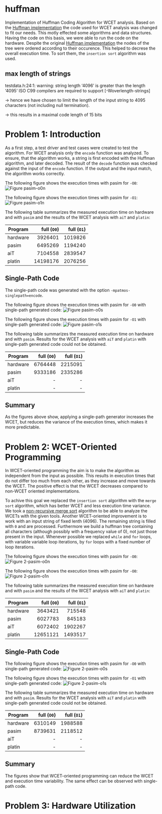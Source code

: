 # huffman

Implementation of Huffman Coding Algorithm for WCET analysis. Based on the [Huffman implementation] the code used for WCET analysis was changed to fit our needs. This motly effected some algorithms and data structures. Having the code on this basis, we were able to run the code on the hardware.
Despite the original [Huffman implementation] the nodes of the tree were ordered according to their occurence. This helped to decrese the overall execution time. To sort them, the `insertion sort` algorithm was used.

## max length of strings
testdata.h:24:1: warning: string length ‘4096’ is greater than the length ‘4095’ ISO C99 compilers are required to support [-Woverlength-strings]

-> hence we have chosen to limit the length of the input string to 4095 characters (not including null termination).

-> this results in a maximal code length of 15 bits

# Problem 1: Introduction

As a first step, a test driver and test cases were created to test the algorithm. For WCET analysis only the `encode` function was analyzed. To ensure, that the algorithm works, a string is first encoded with the Huffman algorithm, and later decoded. The result of the `decode` function was checked against the input of the `encode` function. If the output and the input match, the algorithm works correctly.

The following figure shows the execution times with pasim for `-O0`:
![Figure pasim-o0n]

The following figure shows the execution times with pasim for `-O1`:
![Figure pasim-o1n]

The following table summarizes the measured execution time on hardware and with `pasim` and the results of the WCET analysis with `aiT` and `platin`:

| Program  | full (`O0`) | full (`O1`) |
| -------- | ----------: | ----------: |
| hardware | 3926401     | 1019826     |
| pasim    | 6495269     | 1194240     |
| aiT      | 7104558     | 2839547     |
| platin   | 14198176    | 2076256     |

## Single-Path Code

The single-path code was generated with the option `-mpatmos-singlepath=encode`.


The following figure shows the execution times with pasim for `-O0` with single-path generated code:
![Figure pasim-o0s]

The following figure shows the execution times with pasim for `-O1` with single-path generated code:
![Figure pasim-o1s]

The following table summarizes the measured execution time on hardware and with `pasim`.
Results for the WCET analysis with `aiT` and `platin` with single-path generated code could not be obtained.

| Program  | full (`O0`) | full (`O1`) |
| -------- | ----------: | ----------: |
| hardware | 6764448     | 2215091     |
| pasim    | 9333186     | 2335286     |
| aiT      | -           | -           |
| platin   | -           | -           |

## Summary

As the figures above show, applying a single-path generator increases the WCET, but reduces the variance of the execution times, which makes it more predictable.


# Problem 2: WCET-Oriented Programming

In WCET-oriented programming the aim is to make the algorithm as independent from the input as possible. This results in execution times that do not differ too much from each other, as they increase and move towards the WCET. The positive effect is that the WCET decreases compared to non-WCET oriented implementations.

To achive this goal we replaced the `insertion sort` algorithm with the `merge sort` algorithm, which has better WCET and less execution time variance. We took a [non-recursive merge sort] algorithm to be able to analyze the WCETs with the given tools.
Another WCET-oriented improvement is to work with an input string of fixed lenth (4096). The remaining string is filled with `0` and are processed. Furthermore we build a huffman tree containing all characters (although possibly with a frequency value of 0), not just those present in the input.
Whenever possible we replaced `while` and `for` loops, with variable variable loop iterations, by `for` loops with a fixed number of loop iterations.

The following figure shows the execution times with pasim for `-O0`:
![Figure 2-pasim-o0n]

The following figure shows the execution times with pasim for `-O0`:
![Figure 2-pasim-o1n]

The following table summarizes the measured execution time on hardware and with `pasim` and the results of the WCET analysis with `aiT` and `platin`:

| Program  | full (`O0`) | full (`O1`) |
| -------- | ----------: | ----------: |
| hardware | 3643421     | 715548      |
| pasim    | 6027783     | 845183      |
| aiT      | 6072402     | 1902267     |
| platin   | 12651121    | 1493517     |

## Single-Path Code

The following figure shows the execution times with pasim for `-O0` with single-path generated code:
![Figure 2-pasim-o0s]

The following figure shows the execution times with pasim for `-O1` with single-path generated code:
![Figure 2-pasim-o1s]

The following table summarizes the measured execution time on hardware and with `pasim`.
Results for the WCET analysis with `aiT` and `platin` with single-path generated code could not be obtained.

| Program  | full (`O0`) | full (`O1`) |
| -------- | ----------: | ----------: |
| hardware | 6310149     | 1988588     |
| pasim    | 8739631     | 2118512     |
| aiT      | -           | -           |
| platin   | -           | -           |

## Summary

The figures show that WCET-oriented programming can reduce the WCET and execution time variability. The same effect can be observed with single-path code.

# Problem 3: Hardware Utilization

[Huffman implementation]: http://www.programminglogic.com/implementing-huffman-coding-in-c/
[non-recursive merge sort]: https://stackoverflow.com/questions/1557894/non-recursive-merge-sort#17957133
[Figure pasim-o0n]: ./results/plots/1-pasim-full.csv-o0n.jpg
[Figure pasim-o1n]: ./results/plots/1-pasim-full.csv-o1n.jpg
[Figure pasim-o0s]: ./results/plots/1-pasim-full.csv-o0s.jpg
[Figure pasim-o1s]: ./results/plots/1-pasim-full.csv-o1s.jpg
[Figure 2-pasim-o0n]: ./results/plots/2-pasim-full.csv-o0n.jpg
[Figure 2-pasim-o1n]: ./results/plots/2-pasim-full.csv-o1n.jpg
[Figure 2-pasim-o0s]: ./results/plots/2-pasim-full.csv-o0s.jpg
[Figure 2-pasim-o1s]: ./results/plots/2-pasim-full.csv-o1s.jpg
